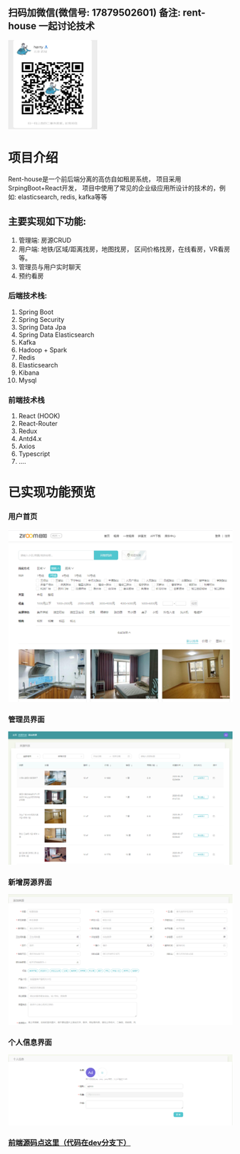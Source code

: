 ## 扫码加微信(微信号: 17879502601) 备注: rent-house 一起讨论技术

<img src="images/qrcode.jpg" width="200" height="200">



# **项目介绍**
Rent-house是一个前后端分离的高仿自如租房系统， 项目采用SrpingBoot+React开发， 项目中使用了常见的企业级应用所设计的技术的，例如: elasticsearch, redis, kafka等等
## 主要实现如下功能:
1. 管理端: 房源CRUD
2. 用户端: 地铁/区域/距离找房，地图找房， 区间价格找房，在线看房，VR看房等。
3. 管理员与用户实时聊天
4. 预约看房

### 后端技术栈: 
1. Spring Boot
2. Spring Security 
3. Spring Data Jpa 
4. Spring Data Elasticsearch 
5. Kafka 
6. Hadoop + Spark 
7. Redis
8. Elasticsearch
9. Kibana
10. Mysql
### 前端技术栈
1. React (HOOK)
2. React-Router
3. Redux
4. Antd4.x
5. Axios
6. Typescript
7. ....
# 已实现功能预览
### 用户首页
![用户首页](images/client-filter.jpg)
### 管理员界面
![管理员界面](images/admin-list.jpg)
### 新增房源界面
![管理员界面](images/add-house-form.jpg)
### 个人信息界面
![管理员界面](images/profile-edit.jpg)

### [前端源码点这里（代码在dev分支下）](https://github.com/night-233/rent-house-admin)
